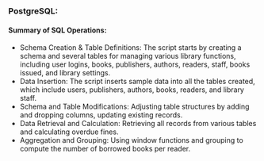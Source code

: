 ### PostgreSQL:

#### Summary of SQL Operations:
 - Schema Creation & Table Definitions: The script starts by creating a schema and several tables for managing various library functions, including user logins, books, publishers, authors, readers, staff, books issued, and library settings.
 - Data Insertion: The script inserts sample data into all the tables created, which include users, publishers, authors, books, readers, and library staff.
 - Schema and Table Modifications: Adjusting table structures by adding and dropping columns, updating existing records.
 - Data Retrieval and Calculation: Retrieving all records from various tables and calculating overdue fines.
 - Aggregation and Grouping: Using window functions and grouping to compute the number of borrowed books per reader.

   
